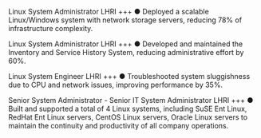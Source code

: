 Linux System Administrator
LHRI +++ ● Deployed a scalable Linux/Windows system with network storage servers, reducing 78% of infrastructure complexity.

Linux System Administrator 
LHRI +++ ● Developed and maintained the Inventory and Service History System, reducing administrative effort by 60%.

Linux System Engineer 
LHRI +++ ● Troubleshooted system sluggishness due to CPU and network issues, improving performance by 35%.

Senior System Administrator - Senior IT System Administrator
LHRI +++ ● Built and supported a total of 4 Linux systems, including SuSE Ent Linux, RedHat Ent Linux servers, CentOS Linux servers, Oracle Linux servers to maintain the continuity and productivity of all company operations.